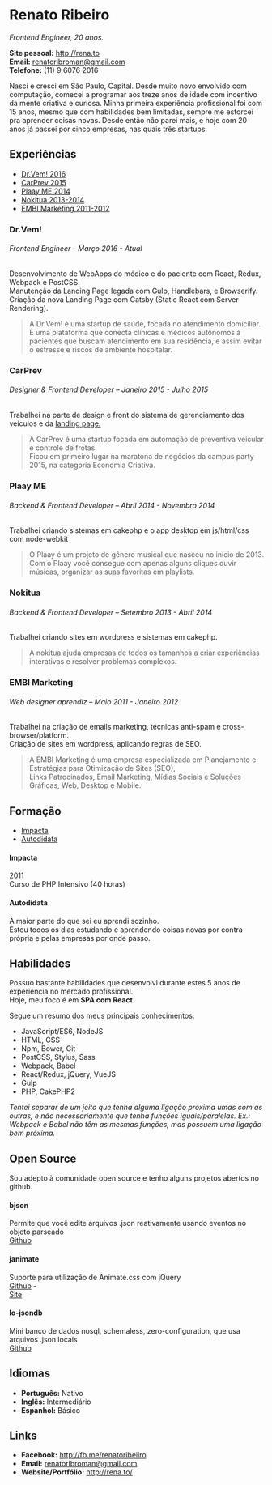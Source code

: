 # Renato Ribeiro
*Frontend Engineer, 20 anos.*

**Site pessoal:** http://rena.to  
**Email:** renatoribroman@gmail.com  
**Telefone:** (11) 9 6076 2016  

Nasci e cresci em São Paulo, Capital. Desde muito novo envolvido com computação, comecei a programar aos treze anos de idade com incentivo da mente criativa e curiosa.
Minha primeira experiência profissional foi com 15 anos, mesmo que com habilidades bem limitadas, sempre me esforcei pra aprender coisas novas. Desde então não parei mais, e hoje com 20 anos já passei por cinco empresas, nas quais três startups.

## Experiências

* [Dr.Vem! 2016](/#drvem)
* [CarPrev 2015](/#carprev)
* [Plaay ME 2014](/#plaay-me)
* [Nokitua 2013-2014](/#nokitua)
* [EMBI Marketing 2011-2012](/#embi-marketing)

### Dr.Vem!
###### Frontend Engineer - Março 2016 - *Atual*

Desenvolvimento de WebApps do médico e do paciente com React, Redux, Webpack e PostCSS.  
Manutenção da Landing Page legada com Gulp, Handlebars, e Browserify.  
Criação da nova Landing Page com Gatsby (Static React com Server Rendering).  

> A Dr.Vem! é uma startup de saúde, focada no atendimento domiciliar.  
> É uma plataforma que conecta clínicas e médicos autônomos à pacientes que buscam atendimento em sua residência, e assim evitar o estresse e riscos de ambiente hospitalar.   

### CarPrev
###### Designer & Frontend Developer – Janeiro 2015 - Julho 2015

Trabalhei na parte de design e front do sistema de gerenciamento dos veículos e da [landing page.](http://carprev.com.br)  

> A CarPrev é uma startup focada em automação de preventiva veicular e controle de frotas.  
> Ficou em primeiro lugar na maratona de negócios da campus party 2015, na categoria Economia Criativa.  

### Plaay ME
###### Backend & Frontend Developer – Abril 2014 - Novembro 2014

Trabalhei criando sistemas em cakephp e o app desktop em js/html/css com node-webkit

> O Plaay é um projeto de gênero musical que nasceu no início de 2013.
> Com o Plaay você consegue com apenas alguns cliques ouvir músicas, organizar as suas favoritas em playlists.

### Nokitua
###### Backend & Frontend Developer – Setembro 2013 - Abril 2014

Trabalhei criando sites em wordpress e sistemas em cakephp.  
  
> A nokitua ajuda empresas de todos os tamanhos a criar experiências interativas e resolver problemas complexos.  

### EMBI Marketing
###### Web designer aprendiz – Maio 2011 - Janeiro 2012

Trabalhei na criação de emails marketing, técnicas anti-spam e cross-browser/platform.  
Criação de sites em wordpress, aplicando regras de SEO.  
  
> A EMBI Marketing é uma empresa especializada em Planejamento e Estratégias para Otimização de Sites (SEO),  
> Links Patrocinados, Email Marketing, Mídias Sociais e Soluções Gráficas, Web, Desktop e Mobile.  

## Formação

* [Impacta](/#impacta)
* [Autodidata](/#autodidata)

#### Impacta
2011  
Curso de PHP Intensivo (40 horas)  

#### Autodidata
A maior parte do que sei eu aprendi sozinho.  
Estou todos os dias estudando e aprendendo coisas novas por contra própria e pelas empresas por onde passo.  

## Habilidades  
Possuo bastante habilidades que desenvolvi durante estes 5 anos de experiência no mercado profissional.  
Hoje, meu foco é em **SPA com React**.

Segue um resumo dos meus principais conhecimentos:  

* JavaScript/ES6, NodeJS
* HTML, CSS
* Npm, Bower, Git
* PostCSS, Stylus, Sass
* Webpack, Babel
* React/Redux, jQuery, VueJS
* Gulp
* PHP, CakePHP2

*Tentei separar de um jeito que tenha alguma ligação próxima umas com as outras, e não necessariamente que tenha funções iguais/paralelas. Ex.: Webpack e Babel não têm as mesmas funções, mas possuem uma ligação bem próxima.*

## Open Source
Sou adepto à comunidade open source e tenho alguns projetos abertos no github.  

#### bjson
Permite que você edite arquivos .json reativamente usando eventos no objeto parseado  
[Github](http://github.com/renatorib/bjson)

#### janimate
Suporte para utilização de Animate.css com jQuery  
[Github](http://github.com/renatorib/janimate) -  
[Site](http://renatorib.github.io/janimate)

#### lo-jsondb
Mini banco de dados nosql, schemaless, zero-configuration, que usa arquivos .json locais  
[Github](http://github.com/renatorib/lo-jsondb)  

## Idiomas

* **Português:** Nativo  
* **Inglês:** Intermediário  
* **Espanhol:** Básico  

## Links

* **Facebook:** http://fb.me/renatoribeiiro  
* **Email:** renatoribroman@gmail.com  
* **Website/Portfólio:** http://rena.to/  
